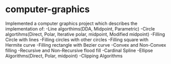 # computer-graphics
Implemented a computer graphics project which describes the implementation of:
 -Line algorthims(DDA, Midpoint, Parametric)
 -Circle algortihms(Direct, Polar, Iterative polar, midpoint, Modified midpoint)
 -Filling Circle with lines
 -Filling circles with other circles
 -Filling square with Hermite curve
 -Filling rectangle with Bezier curve
 -Convex and Non-Convex filling
 -Recursive and Non-Recursive flood fill
 -Cardinal Spline
 -Ellipse Algorithms(Direct, Polar, midpoint)
 -Clipping Algorithms
 
